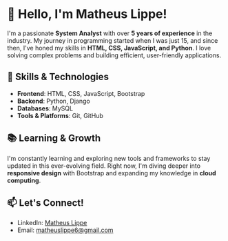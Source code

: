 # 👋 Hello, I'm Matheus Lippe!

I'm a passionate **System Analyst** with over **5 years of experience** in the industry. My journey in programming started when I was just 15, and since then, I've honed my skills in **HTML, CSS, JavaScript, and Python**. I love solving complex problems and building efficient, user-friendly applications.

## 🔧 Skills & Technologies

- **Frontend**: HTML, CSS, JavaScript, Bootstrap
- **Backend**: Python, Django
- **Databases**: MySQL
- **Tools & Platforms**: Git, GitHub

## 📚 Learning & Growth

I'm constantly learning and exploring new tools and frameworks to stay updated in this ever-evolving field. Right now, I'm diving deeper into **responsive design** with Bootstrap and expanding my knowledge in **cloud computing**.

## 📫 Let's Connect!

- LinkedIn: [Matheus Lippe](https://br.linkedin.com/in/matheuslippe)
- Email: matheuslippe6@gmail.com
